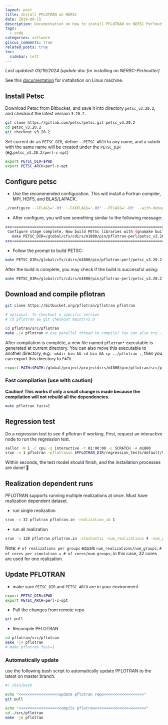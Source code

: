 ```yaml
---
layout: post
title: Install PFLOTRAN on NERSC
date: 2019-08-15
description: Documentation on how to install PFLOTRAN on NERSC Perlmutter
tags:
  - code
categories: software
giscus_comments: true
related_posts: true
toc:
  sidebar: left
---
```

*Last updated: 03/19/2024 (update doc for installing on NERSC-Perlmutter)*

See this [documentation](https://www.pflotran.org/documentation/user_guide/how_to/installation/linux.html#linux-install) for installation on Linux machine.

## Install Petsc

Download Petsc from Bitbucket, and save it into directory `petsc_v3.20.2`, and checkout the latest version `3.20.2`.

```bash
git clone https://gitlab.com/petsc/petsc.git petsc_v3.20.2
cd petsc_v3.20.2
git checkout v3.20.2
```

Set current dir as `PETSC_DIR`, define `--PETSC_ARCH` to any name, and a subdir with the same name will be created under the `PETSC_DIR` (eg.`petsc_v3.20.2/perl-c-opt`)

```bash
export PETSC_DIR=$PWD
export PETSC_ARCH=perl-c-opt
```

## Configure petsc

- Use the recommended configuration. This will install a Fortran compiler, MPI, HDF5, and BLAS/LAPACK.

```bash
./configure --CFLAGS='-O3' --CXXFLAGS='-O3' --FFLAGS='-O3' --with-debugging=no --download-mpich=yes --download-hdf5=yes --download-hdf5-fortran-bindings=yes --download-fblaslapack=yes --download-metis=yes --download-parmetis=yes
```

- After configure, you will see something similar to the following message:

```bash
xxx=========================================================================xxx
 Configure stage complete. Now build PETSc libraries with (gnumake build):
   make PETSC_DIR=/global/cfs/cdirs/m1800/pin/pflotran-perl/petsc_v3.20.2 PETSC_ARCH=perl-c-opt all
xxx=========================================================================xxx
```

- Follow the prompt to build PETSC:

```bash
make PETSC_DIR=/global/cfs/cdirs/m1800/pin/pflotran-perl/petsc_v3.20.2 PETSC_ARCH=perl-c-opt all
```

After the build is complete, you may check if the build is successful using:

```bash
make PETSC_DIR=/global/cfs/cdirs/m1800/pin/pflotran-perl/petsc_v3.20.2 PETSC_ARCH=perl-c-opt check
```
## Download and compile pflotran

```bash
git clone https://bitbucket.org/pflotran/pflotran pflotran

# optional. To checkout a specific version
# cd pflotran && git checkout maint/v5.0

cd pflotran/src/pflotran
make -j4 pflotran # use parallel thread to compile? You can also try -j8, -j16... if more cores are available
```

After compilation is complete, a new file named `pflotran*` executable is generated at current directory. You can also move this executable to another directory, e.g. ` mkdir bin && cd bin && cp ../pflotran .`, then you can export this directory to `PATH`.

```bash
export PATH=$PATH:/global/project/projectdirs/m1800/pin/pflotran/src/pflotran/bin
```
### Fast compilation (use with caution)

**Caution! This works if only a small change is made because the compilation will not rebuild all the dependencies.**

```bash
make pflotran fast=1
```

## Regression test

Do a regression test to see if pflotran if working. First, request an interactive node to run the regression test.

```bash
salloc -N 1 -C cpu -q interactive -t 01:00:00 -L SCRATCH -A m1800
srun -n 1 pflotran -pflotranin $PFLOTRAN_DIR/regression_tests/default/543/543_flow.in # need to use one core to run this example
```

Within seconds, the test model should finish, and the installation processes are done! 🎉
## Realization dependent runs

PFLOTRAN supports running multiple realizations at once. Must have realization dependent dataset.

- run single realization

```bash
srun -n 32 pflotran pflotran.in -realization_id 1
```

- run all realization

```bash
srun -n 128 pflotran pflotran.in -stochastic -num_realizations 4 -num_groups 4
```

Note: `# of realizations per groups` equals `num_realizations/num_groups`; `# of cores per simulation = # of cores/num_groups`; in this case, 32 cores are used for one realization.

## Update PFLOTRAN

-  make sure `PETSC_DIR` and `PETSC_ARCH` are in your environment

```bash
export PETSC_DIR=$PWD
export PETSC_ARCH=perl-c-opt
```

- Pull the changes from remote repo

```bash
git pull 
```

- Recompile PFLOTRAN

```bash
cd pflotran/src/pflotran
make -j4 pflotran
# make pflotran fast=1
```

### Automatically update

use the following bash script to automatically update PFLOTRAN to the latest on master branch.

```bash
#! /bin/bash

echo "<<<<<<<<<<<<<<<<<<update pflotran repo<<<<<<<<<<<<<<<<<<"
git pull

echo "<<<<<<<<<<<<<<<<<<compile pflotran<<<<<<<<<<<<<<<<<<<<<<<"
cd ./src/pflotran
make -j8 pflotran
```

